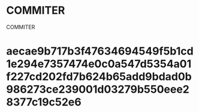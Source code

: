 # COMMITER
COMMITER






# aecae9b717b3f47634694549f5b1cd1e294e7357474e0c0a547d5354a01f227cd202fd7b624b65add9bdad0b986273ce239001d03279b550eee28377c19c52e6

